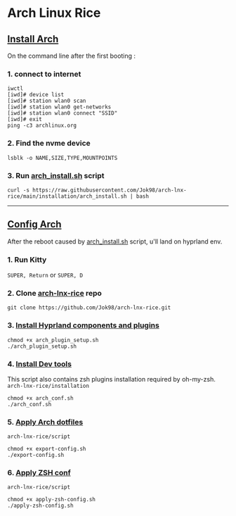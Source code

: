 # Arch Linux Rice

## [Install Arch](install/arch_install.sh)
On the command line after the first booting :
### 1. connect to internet
```shell
iwctl
[iwd]# device list
[iwd]# station wlan0 scan
[iwd]# station wlan0 get-networks
[iwd]# station wlan0 connect "SSID"
[iwd]# exit
ping -c3 archlinux.org
```
### 2. Find the nvme device
```shell
lsblk -o NAME,SIZE,TYPE,MOUNTPOINTS
```

### 3. Run [arch_install.sh](install/arch_install.sh) script
```shell
curl -s https://raw.githubusercontent.com/Jok98/arch-lnx-rice/main/installation/arch_install.sh | bash
```

---

## [Config Arch](install/arch_conf.sh)
After the reboot caused by [arch_install.sh](install/arch_install.sh) script, u'll land on hyprland env.

### 1. Run Kitty
`SUPER, Return` or `SUPER, D`

### 2. Clone [arch-lnx-rice](https://github.com/Jok98/arch-lnx-rice) repo
```shell
git clone https://github.com/Jok98/arch-lnx-rice.git
```

### 3. [Install Hyprland components and plugins](install/arch_plugin_setup.sh)
```shell
chmod +x arch_plugin_setup.sh
./arch_plugin_setup.sh
```

### 4. [Install Dev tools](install/arch_dev_conf.sh)
This script also contains zsh plugins installation required by oh-my-zsh.
`arch-lnx-rice/installation`
```shell
chmod +x arch_conf.sh
./arch_conf.sh
```

### 5. [Apply Arch dotfiles](script/export-config.sh)
`arch-lnx-rice/script`
```shell
chmod +x export-config.sh
./export-config.sh
```

### 6. [Apply ZSH conf](script/apply-zsh-config.sh)
`arch-lnx-rice/script`
```shell
chmod +x apply-zsh-config.sh
./apply-zsh-config.sh
```